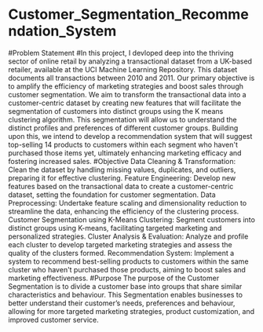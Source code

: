 # Customer_Segmentation_Recommendation_System
#Problem Statement
#In this project, I devloped deep into the thriving sector of online retail by analyzing 
a transactional dataset from a UK-based retailer, available at the UCI Machine 
Learning Repository. This dataset documents all transactions between 2010 and 
2011. Our primary objective is to amplify the efficiency of marketing strategies 
and boost sales through customer segmentation. We aim to transform the 
transactional data into a customer-centric dataset by creating new features that 
will facilitate the segmentation of customers into distinct groups using the K
means clustering algorithm. This segmentation will allow us to understand the 
distinct profiles and preferences of different customer groups. Building upon this, 
we intend to develop a recommendation system that will suggest top-selling 
14 products to customers within each segment who haven't purchased those items 
yet, ultimately enhancing marketing efficacy and fostering increased sales.
#Objective
Data Cleaning & Transformation: Clean the dataset by handling missing values, duplicates, 
and outliers, preparing it for effective clustering. 
Feature Engineering: Develop new features based on the transactional data to create a 
customer-centric dataset, setting the foundation for customer segmentation. 
Data Preprocessing: Undertake feature scaling and dimensionality reduction to streamline the 
data, enhancing the efficiency of the clustering process. 
Customer Segmentation using K-Means Clustering: Segment customers into distinct groups 
using K-means, facilitating targeted marketing and personalized strategies. 
Cluster Analysis & Evaluation: Analyze and profile each cluster to develop targeted marketing 
strategies and assess the quality of the clusters formed. 
Recommendation System: Implement a system to recommend best-selling products to 
customers within the same cluster who haven't purchased those products, aiming to boost sales 
and marketing effectiveness.
#Purpose
The purpose of the Customer Segmentation is to divide a customer base into groups that share 
similar characteristics and behaviour. This Segmentation enables businesses to better 
understand their customer’s needs, preferences and behaviour, allowing for more targeted 
marketing strategies, product customization, and improved customer service.
